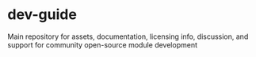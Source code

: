

# dev-guide
Main repository for assets, documentation, licensing info, discussion, and support for community open-source module development

